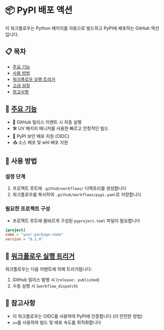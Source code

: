 # 📦 PyPI 배포 액션

이 워크플로우는 Python 패키지를 자동으로 빌드하고 PyPI에 배포하는 GitHub 액션입니다.

## 📋 목차

- [주요 기능](#주요-기능)
- [사용 방법](#사용-방법)
- [워크플로우 실행 트리거](#워크플로우-실행-트리거)
- [고급 설정](#고급-설정)
- [참고사항](#참고사항)

## 🌟 [주요 기능](./pypi.yaml)

- 🔄 GitHub 릴리스 이벤트 시 자동 실행
- 🛠️ UV 패키지 매니저를 사용한 빠르고 안정적인 빌드
- 🔐 PyPI 보안 배포 지원 (OIDC)
- 📤 소스 배포 및 whl 배포 지원

## 🚀 사용 방법

### 설정 단계

1. 프로젝트 루트에 `.github/workflows/` 디렉토리를 생성합니다
2. 워크플로우를 복사하여 `.github/workflows/pypi.yaml`로 저장합니다

### 필요한 프로젝트 구성

- 프로젝트 루트에 올바르게 구성된 `pyproject.toml` 파일이 필요합니다

```toml
[project]
name = "your-package-name"
version = "0.1.0"
```

## 🔄 [워크플로우 실행 트리거](./pypi.yaml)

워크플로우는 다음 이벤트에 의해 트리거됩니다:

1. GitHub 릴리스 발행 시 (`release: published`)
2. 수동 실행 시 (`workflow_dispatch`)


## 📜 참고사항

- 이 워크플로우는 OIDC를 사용하여 PyPI에 인증합니다 (더 안전한 방법)
- `uv`를 사용하여 빌드 및 배포 속도를 최적화합니다
